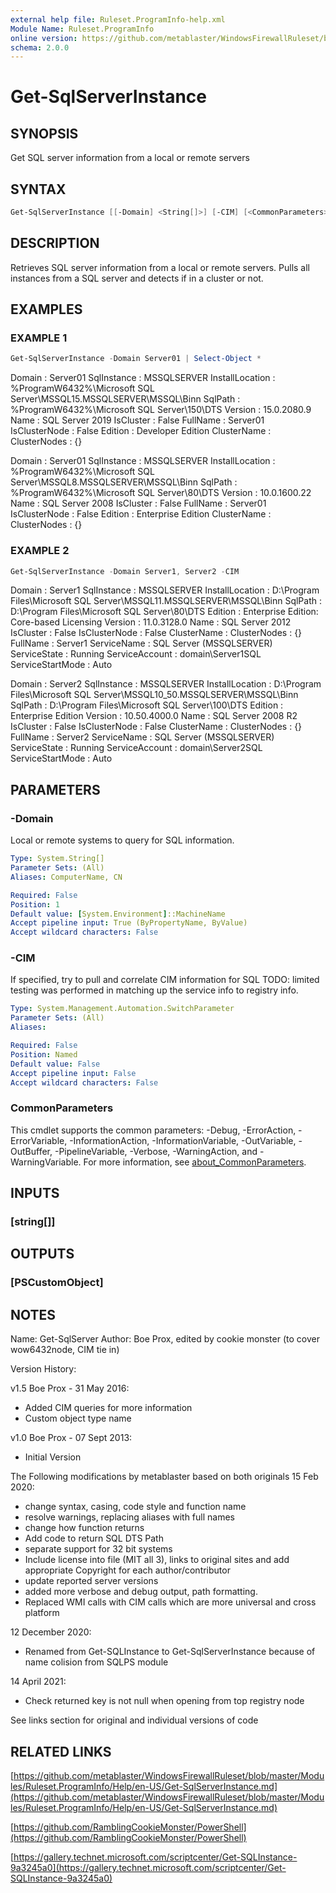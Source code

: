```yaml
---
external help file: Ruleset.ProgramInfo-help.xml
Module Name: Ruleset.ProgramInfo
online version: https://github.com/metablaster/WindowsFirewallRuleset/blob/master/Modules/Ruleset.ProgramInfo/Help/en-US/Get-SqlServerInstance.md
schema: 2.0.0
---
```


# Get-SqlServerInstance

## SYNOPSIS

Get SQL server information from a local or remote servers

## SYNTAX

```powershell
Get-SqlServerInstance [[-Domain] <String[]>] [-CIM] [<CommonParameters>]
```

## DESCRIPTION

Retrieves SQL server information from a local or remote servers.
Pulls all
instances from a SQL server and detects if in a cluster or not.

## EXAMPLES

### EXAMPLE 1

```powershell
Get-SqlServerInstance -Domain Server01 | Select-Object *
```

Domain          : Server01
SqlInstance     : MSSQLSERVER
InstallLocation : %ProgramW6432%\Microsoft SQL Server\MSSQL15.MSSQLSERVER\MSSQL\Binn
SqlPath         : %ProgramW6432%\Microsoft SQL Server\150\DTS
Version         : 15.0.2080.9
Name            : SQL Server 2019
IsCluster       : False
FullName        : Server01
IsClusterNode   : False
Edition         : Developer Edition
ClusterName     :
ClusterNodes    : {}

Domain          : Server01
SqlInstance     : MSSQLSERVER
InstallLocation : %ProgramW6432%\Microsoft SQL Server\MSSQL8.MSSQLSERVER\MSSQL\Binn
SqlPath         : %ProgramW6432%\Microsoft SQL Server\80\DTS
Version         : 10.0.1600.22
Name            : SQL Server 2008
IsCluster       : False
FullName        : Server01
IsClusterNode   : False
Edition         : Enterprise Edition
ClusterName     :
ClusterNodes    : {}

### EXAMPLE 2

```powershell
Get-SqlServerInstance -Domain Server1, Server2 -CIM
```

Domain           : Server1
SqlInstance      : MSSQLSERVER
InstallLocation  : D:\Program Files\Microsoft SQL Server\MSSQL11.MSSQLSERVER\MSSQL\Binn
SqlPath          : D:\Program Files\Microsoft SQL Server\80\DTS
Edition          : Enterprise Edition: Core-based Licensing
Version          : 11.0.3128.0
Name             : SQL Server 2012
IsCluster        : False
IsClusterNode    : False
ClusterName      :
ClusterNodes     : {}
FullName         : Server1
ServiceName      : SQL Server (MSSQLSERVER)
ServiceState     : Running
ServiceAccount   : domain\Server1SQL
ServiceStartMode : Auto

Domain           : Server2
SqlInstance      : MSSQLSERVER
InstallLocation  : D:\Program Files\Microsoft SQL Server\MSSQL10_50.MSSQLSERVER\MSSQL\Binn
SqlPath          : D:\Program Files\Microsoft SQL Server\100\DTS
Edition          : Enterprise Edition
Version          : 10.50.4000.0
Name             : SQL Server 2008 R2
IsCluster        : False
IsClusterNode    : False
ClusterName      :
ClusterNodes     : {}
FullName         : Server2
ServiceName      : SQL Server (MSSQLSERVER)
ServiceState     : Running
ServiceAccount   : domain\Server2SQL
ServiceStartMode : Auto

## PARAMETERS

### -Domain

Local or remote systems to query for SQL information.

```yaml
Type: System.String[]
Parameter Sets: (All)
Aliases: ComputerName, CN

Required: False
Position: 1
Default value: [System.Environment]::MachineName
Accept pipeline input: True (ByPropertyName, ByValue)
Accept wildcard characters: False
```

### -CIM

If specified, try to pull and correlate CIM information for SQL
TODO: limited testing was performed in matching up the service info to registry info.

```yaml
Type: System.Management.Automation.SwitchParameter
Parameter Sets: (All)
Aliases:

Required: False
Position: Named
Default value: False
Accept pipeline input: False
Accept wildcard characters: False
```

### CommonParameters

This cmdlet supports the common parameters: -Debug, -ErrorAction, -ErrorVariable, -InformationAction, -InformationVariable, -OutVariable, -OutBuffer, -PipelineVariable, -Verbose, -WarningAction, and -WarningVariable. For more information, see [about_CommonParameters](http://go.microsoft.com/fwlink/?LinkID=113216).

## INPUTS

### [string[]]

## OUTPUTS

### [PSCustomObject]

## NOTES

Name: Get-SqlServer
Author: Boe Prox, edited by cookie monster (to cover wow6432node, CIM tie in)

Version History:

v1.5 Boe Prox - 31 May 2016:

- Added CIM queries for more information
- Custom object type name

v1.0 Boe Prox -  07 Sept 2013:

- Initial Version

The Following modifications by metablaster based on both originals 15 Feb 2020:

- change syntax, casing, code style and function name
- resolve warnings, replacing aliases with full names
- change how function returns
- Add code to return SQL DTS Path
- separate support for 32 bit systems
- Include license into file (MIT all 3), links to original sites and add appropriate Copyright for each author/contributor
- update reported server versions
- added more verbose and debug output, path formatting.
- Replaced WMI calls with CIM calls which are more universal and cross platform

12 December 2020:

- Renamed from Get-SQLInstance to Get-SqlServerInstance because of name colision from SQLPS module

14 April 2021:

- Check returned key is not null when opening from top registry node

See links section for original and individual versions of code

## RELATED LINKS

[https://github.com/metablaster/WindowsFirewallRuleset/blob/master/Modules/Ruleset.ProgramInfo/Help/en-US/Get-SqlServerInstance.md](https://github.com/metablaster/WindowsFirewallRuleset/blob/master/Modules/Ruleset.ProgramInfo/Help/en-US/Get-SqlServerInstance.md)

[https://github.com/RamblingCookieMonster/PowerShell](https://github.com/RamblingCookieMonster/PowerShell)

[https://gallery.technet.microsoft.com/scriptcenter/Get-SQLInstance-9a3245a0](https://gallery.technet.microsoft.com/scriptcenter/Get-SQLInstance-9a3245a0)

